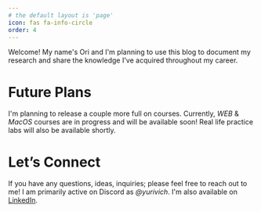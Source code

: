 ```yaml
---
# the default layout is 'page'
icon: fas fa-info-circle
order: 4
---
```


Welcome! My name's Ori and I'm planning to use this blog to document my research and share the knowledge I've acquired throughout my career.

# Future Plans

I'm planning to release a couple more full on courses. Currently, *WEB*  & *MacOS* courses are in progress and will be available soon! Real life practice labs will also be available shortly.

# Let’s Connect

If you have any questions, ideas, inquiries; please feel free to reach out to me! I am primarily active on Discord as *@yurivich*. I'm also available on [LinkedIn](https://www.linkedin.com/in/ori-w-3931b4249/).


